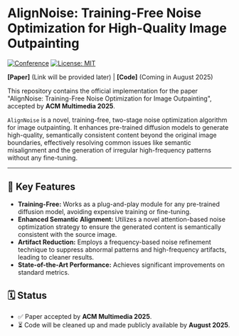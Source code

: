 # AlignNoise: Training-Free Noise Optimization for High-Quality Image Outpainting

[![Conference](https://img.shields.io/badge/ACM%20MM-2025-blue)](https://2025.acmmm.org/)
[![License: MIT](https://img.shields.io/badge/License-MIT-yellow.svg)](https://opensource.org/licenses/MIT)

**[Paper]** (Link will be provided later) | **[Code]** (Coming in August 2025)

This repository contains the official implementation for the paper "AlignNoise: Training-Free Noise Optimization for Image Outpainting", accepted by **ACM Multimedia 2025**.

`AlignNoise` is a novel, training-free, two-stage noise optimization algorithm for image outpainting. It enhances pre-trained diffusion models to generate high-quality, semantically consistent content beyond the original image boundaries, effectively resolving common issues like semantic misalignment and the generation of irregular high-frequency patterns without any fine-tuning.

---

## 🚀 Key Features

* **Training-Free:** Works as a plug-and-play module for any pre-trained diffusion model, avoiding expensive training or fine-tuning.
* **Enhanced Semantic Alignment:** Utilizes a novel attention-based noise optimization strategy to ensure the generated content is semantically consistent with the source image.
* **Artifact Reduction:** Employs a frequency-based noise refinement technique to suppress abnormal patterns and high-frequency artifacts, leading to cleaner results.
* **State-of-the-Art Performance:** Achieves significant improvements on standard metrics.




## 🗓️ Status

* ✅ Paper accepted by **ACM Multimedia 2025**.
* ⏳ Code will be cleaned up and made publicly available by **August 2025**.

